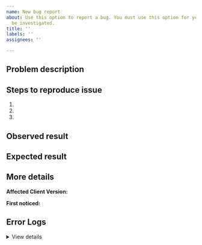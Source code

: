 ```yaml
---
name: New bug report
about: Use this option to report a bug. You must use this option for your report to
  be investigated.
title: ''
labels: ''
assignees: ''

---
```


<!-- You must use this template or your issue will be closed without investigation. Please see the guidelines. -->

## Problem description

<!-- Enter a concise description of your problem here -->

## Steps to reproduce issue

<!-- These steps are essential for us to be able to help you. Usually it is impossible to investigate reports unless they include steps we can follow ourselves, so please do your best to provide specific steps. -->
<!-- Make sure you find a way to completely and reliably reproduce the bug before writing your bug report. If there is no reliable way to reproduce the bug, we won't be able to help and will just close it. -->

1.
2.
3.

## Observed result

<!-- What do you see happen? -->

## Expected result

<!-- What did you expect to happen instead? -->

## More details
<!-- Providing more information will make it more likely the issue you are reporting can be fixed. -->

**Affected Client Version:** <!-- BOTH, OLD CLIENT or INOCHI CLIENT -->

<!-- Identifying the first version the issue started happening can help resolve the issue more quickly. -->

**First noticed:** <!-- e.g. worked fine before DAY or UPDATE version as per updater patch notes -->

## Error Logs

<!-- If you see a crash log file in your client folder /data files/logs/ , please copy and paste it to where it says "PASTE HERE" below. -->

<details><summary>View details</summary>

PASTE HERE

</details>
